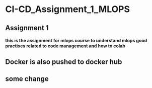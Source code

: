 # CI-CD_Assignment_1_MLOPS
## Assignment 1
#### this is the assignment for mlops course to understand mlops good practises related to code management and how to colab 
## Docker is also pushed to docker hub

## some change
